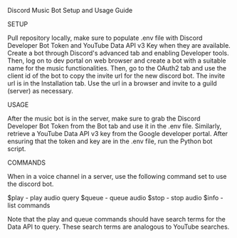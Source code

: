 Discord Music Bot Setup and Usage Guide

SETUP

Pull repository locally, make sure to populate .env file with Discord Developer Bot Token and YouTube Data API v3 Key when they are available.
Create a bot through Discord's advanced tab and enabling Developer tools. Then, log on to dev portal on web browser and create a bot with a suitable name for the music functionalities. Then, go to the OAuth2 tab and use the client id of the bot to copy the invite url for the new discord bot. The invite url is in the Installation tab. Use the url in a browser and invite to a guild (server) as necessary. 

USAGE

After the music bot is in the server, make sure to grab the Discord Developer Bot Token from the Bot tab and use it in the .env file. Similarly, retrieve a YouTube Data API v3 key from the Google developer portal. After ensuring that the token and key are in the .env file, run the Python bot script. 

COMMANDS

When in a voice channel in a server, use the following command set to use the discord bot.


$play - play audio query
$queue - queue audio
$stop - stop audio
$info - list commands

Note that the play and queue commands should have search terms for the Data API to query. These search terms are analogous to YouTube searches.